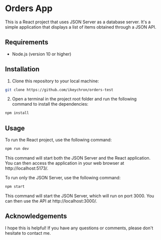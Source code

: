 # Orders App

This is a React project that uses JSON Server as a database server. It's a simple application that displays a list of items obtained through a JSON API.

## Requirements

- Node.js (version 10 or higher)

## Installation

1. Clone this repository to your local machine:

```bash
git clone https://github.com/ikeychron/orders-test
```

2. Open a terminal in the project root folder and run the following command to install the dependencies:

```bash
npm install
```

## Usage

To run the React project, use the following command:

```bash
npm run dev
```

This command will start both the JSON Server and the React application. You can then access the application in your web browser at http://localhost:5173/.

To run only the JSON Server, use the following command:

```bash
npm start
```

This command will start the JSON Server, which will run on port 3000. You can then use the API at http://localhost:3000/.

## Acknowledgements
I hope this is helpful! If you have any questions or comments, please don't hesitate to contact me.
